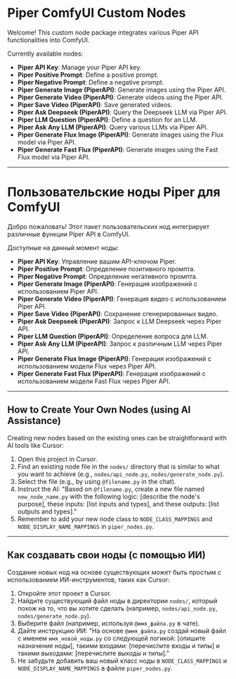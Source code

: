# Piper ComfyUI Custom Nodes

Welcome! This custom node package integrates various Piper API functionalities into ComfyUI.

Currently available nodes:

*   **Piper API Key**: Manage your Piper API key.
*   **Piper Positive Prompt**: Define a positive prompt.
*   **Piper Negative Prompt**: Define a negative prompt.
*   **Piper Generate Image (PiperAPI)**: Generate images using the Piper API.
*   **Piper Generate Video (PiperAPI)**: Generate videos using the Piper API.
*   **Piper Save Video (PiperAPI)**: Save generated videos.
*   **Piper Ask Deepseek (PiperAPI)**: Query the Deepseek LLM via Piper API.
*   **Piper LLM Question (PiperAPI)**: Define a question for an LLM.
*   **Piper Ask Any LLM (PiperAPI)**: Query various LLMs via Piper API.
*   **Piper Generate Flux Image (PiperAPI)**: Generate images using the Flux model via Piper API.
*   **Piper Generate Fast Flux (PiperAPI)**: Generate images using the Fast Flux model via Piper API.

---

# Пользовательские ноды Piper для ComfyUI

Добро пожаловать! Этот пакет пользовательских нод интегрирует различные функции Piper API в ComfyUI.

Доступные на данный момент ноды:

*   **Piper API Key**: Управление вашим API-ключом Piper.
*   **Piper Positive Prompt**: Определение позитивного промпта.
*   **Piper Negative Prompt**: Определение негативного промпта.
*   **Piper Generate Image (PiperAPI)**: Генерация изображений с использованием Piper API.
*   **Piper Generate Video (PiperAPI)**: Генерация видео с использованием Piper API.
*   **Piper Save Video (PiperAPI)**: Сохранение сгенерированных видео.
*   **Piper Ask Deepseek (PiperAPI)**: Запрос к LLM Deepseek через Piper API.
*   **Piper LLM Question (PiperAPI)**: Определение вопроса для LLM.
*   **Piper Ask Any LLM (PiperAPI)**: Запрос к различным LLM через Piper API.
*   **Piper Generate Flux Image (PiperAPI)**: Генерация изображений с использованием модели Flux через Piper API.
*   **Piper Generate Fast Flux (PiperAPI)**: Генерация изображений с использованием модели Fast Flux через Piper API.

---

## How to Create Your Own Nodes (using AI Assistance)

Creating new nodes based on the existing ones can be straightforward with AI tools like Cursor:

1.  Open this project in Cursor.
2.  Find an existing node file in the `nodes/` directory that is similar to what you want to achieve (e.g., `nodes/api_node.py`, `nodes/generate_node.py`).
3.  Select the file (e.g., by using `@filename.py` in the chat).
4.  Instruct the AI: "Based on `@filename.py`, create a new file named `new_node_name.py` with the following logic: [describe the node's purpose], these inputs: [list inputs and types], and these outputs: [list outputs and types]."
5.  Remember to add your new node class to `NODE_CLASS_MAPPINGS` and `NODE_DISPLAY_NAME_MAPPINGS` in `piper_nodes.py`.

---

## Как создавать свои ноды (с помощью ИИ)

Создание новых нод на основе существующих может быть простым с использованием ИИ-инструментов, таких как Cursor:

1.  Откройте этот проект в Cursor.
2.  Найдите существующий файл ноды в директории `nodes/`, который похож на то, что вы хотите сделать (например, `nodes/api_node.py`, `nodes/generate_node.py`).
3.  Выберите файл (например, используя `@имя_файла.py` в чате).
4.  Дайте инструкцию ИИ: "На основе `@имя_файла.py` создай новый файл с именем `имя_новой_ноды.py` со следующей логикой: [опишите назначение ноды], такими входами: [перечислите входы и типы] и такими выходами: [перечислите выходы и типы]."
5.  Не забудьте добавить ваш новый класс ноды в `NODE_CLASS_MAPPINGS` и `NODE_DISPLAY_NAME_MAPPINGS` в файле `piper_nodes.py`.